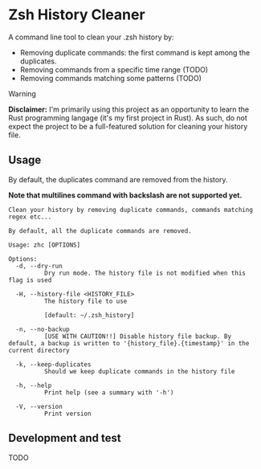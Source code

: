 # Zsh History Cleaner

A command line tool to clean your .zsh history by:

- Removing duplicate commands: the first command is kept among the duplicates.
- Removing commands from a specific time range (TODO)
- Removing commands matching some patterns (TODO)

> [!WARNING]  
> **Disclaimer:** I'm primarily using this project as an opportunity to learn the Rust programming langage (it's my
> first project in Rust). As such, do not expect the project to be a full-featured solution for cleaning your history
> file.

## Usage

By default, the duplicates command are removed from the history.

**Note that multilines command with backslash are not supported yet.**

```
Clean your history by removing duplicate commands, commands matching regex etc...

By default, all the duplicate commands are removed.

Usage: zhc [OPTIONS]

Options:
  -d, --dry-run
          Dry run mode. The history file is not modified when this flag is used

  -H, --history-file <HISTORY_FILE>
          The history file to use
          
          [default: ~/.zsh_history]

  -n, --no-backup
          [USE WITH CAUTION!!] Disable history file backup. By default, a backup is written to '{history_file}.{timestamp}' in the current directory

  -k, --keep-duplicates
          Should we keep duplicate commands in the history file

  -h, --help
          Print help (see a summary with '-h')

  -V, --version
          Print version

```

## Development and test

TODO
